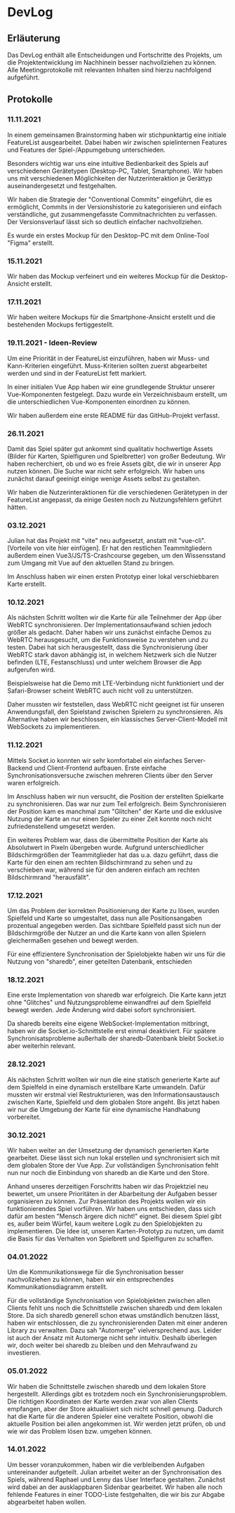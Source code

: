 # DevLog

## Erläuterung
Das DevLog enthält alle Entscheidungen und Fortschritte des Projekts, um die Projektentwicklung im Nachhinein besser nachvollziehen zu können. Alle Meetingprotokolle mit relevanten Inhalten sind hierzu nachfolgend aufgeführt.

## Protokolle

### 11.11.2021
In einem gemeinsamen Brainstorming haben wir stichpunktartig eine initiale FeatureList ausgearbeitet. Dabei haben wir zwischen spielinternen Features und Features der Spiel-/Appumgebung unterschieden.

Besonders wichtig war uns eine intuitive Bedienbarkeit des Spiels auf verschiedenen Gerätetypen (Desktop-PC, Tablet, Smartphone). Wir haben uns mit verschiedenen Möglichkeiten der Nutzerinteraktion je Gerättyp auseinandergesetzt und festgehalten.

Wir haben die Strategie der "Conventional Commits" eingeführt, die es ermöglicht, Commits in der Versionshistorie zu kategorisieren und einfach verständliche, gut zusammengefasste Commitnachrichten zu verfassen. Der Versionsverlauf lässt sich so deutlich einfacher nachvollziehen.

Es wurde ein erstes Mockup für den Desktop-PC mit dem Online-Tool "Figma" erstellt.

### 15.11.2021
Wir haben das Mockup verfeinert und ein weiteres Mockup für die Desktop-Ansicht erstellt.

### 17.11.2021
Wir haben weitere Mockups für die Smartphone-Ansicht erstellt und die bestehenden Mockups fertiggestellt.

### 19.11.2021 - Ideen-Review
Um eine Priorität in der FeatureList einzuführen, haben wir Muss- und Kann-Kriterien eingeführt. Muss-Kriterien sollten zuerst abgearbeitet werden und sind in der FeatureList fett markiert.

In einer initialen Vue App haben wir eine grundlegende Struktur unserer Vue-Komponenten festgelegt. Dazu wurde ein Verzeichnisbaum erstellt, um die unterschiedlichen Vue-Komponenten einordnen zu können.

Wir haben außerdem eine erste README für das GitHub-Projekt verfasst.

### 26.11.2021
Damit das Spiel später gut ankommt sind qualitativ hochwertige Assets (Bilder für Karten, Spielfiguren und Spielbretter) von großer Bedeutung. Wir haben recherchiert, ob und wo es freie Assets gibt, die wir in unserer App nutzen können. Die Suche war nicht sehr erfolgreich. Wir haben uns zunächst darauf geeinigt einige wenige Assets selbst zu gestalten.

Wir haben die Nutzerinteraktionen für die verschiedenen Gerätetypen in der FeatureList angepasst, da einige Gesten noch zu Nutzungsfehlern geführt hätten.

### 03.12.2021
Julian hat das Projekt mit "vite" neu aufgesetzt, anstatt mit "vue-cli". [Vorteile von vite hier einfügen]. Er hat den restlichen Teammitgliedern außerdem einen Vue3/JS/TS-Crashcourse gegeben, um den Wissensstand zum Umgang mit Vue auf den aktuellen Stand zu bringen.

Im Anschluss haben wir einen ersten Prototyp einer lokal verschiebbaren Karte erstellt.

### 10.12.2021
Als nächsten Schritt wollten wir die Karte für alle Teilnehmer der App über WebRTC synchronisieren. Der Implementationsaufwand schien jedoch größer als gedacht. Daher haben wir uns zunächst einfache Demos zu WebRTC herausgesucht, um die Funktionsweise zu verstehen und zu testen. Dabei hat sich herausgestellt, dass die Synchronisierung über WebRTC stark davon abhängig ist, in welchem Netzwerk sich die Nutzer befinden (LTE, Festanschluss) und unter welchem Browser die App aufgerufen wird.

Beispielsweise hat die Demo mit LTE-Verbindung nicht funktioniert und der Safari-Browser scheint WebRTC auch nicht voll zu unterstützen.

Daher mussten wir feststellen, dass WebRTC nicht geeignet ist für unseren Anwendungsfall, den Spielstand zwischen Spielern zu synchronsieren. Als Alternative haben wir beschlossen, ein klassisches Server-Client-Modell mit WebSockets zu implementieren.

### 11.12.2021
Mittels Socket.io konnten wir sehr komfortabel ein einfaches Server-Backend und Client-Frontend aufbauen. Erste einfache Synchronisationsversuche zwischen mehreren Clients über den Server waren erfolgreich.

Im Anschluss haben wir nun versucht, die Position der erstellten Spielkarte zu synchronisieren. Das war nur zum Teil erfolgreich. Beim Synchronisieren der Position kam es manchmal zum "Glitchen" der Karte und die exklusive Nutzung der Karte an nur einen Spieler zu einer Zeit konnte noch nicht zufriedenstellend umgesetzt werden.

Ein weiteres Problem war, dass die übermittelte Position der Karte als Absolutwert in Pixeln übergeben wurde. Aufgrund unterschiedlicher Bildschirmgrößen der Teammitglieder hat das u.a. dazu geführt, dass die Karte für den einen am rechten Bildschirmrand zu sehen und zu verschieben war, während sie für den anderen einfach am rechten Bildschirmrand "herausfällt".

### 17.12.2021
Um das Problem der korrekten Positionierung der Karte zu lösen, wurden Spielfeld und Karte so umgestaltet, dass nun alle Positionsangaben prozentual angegeben werden. Das sichtbare Spielfeld passt sich nun der Bildschirmgröße der Nutzer an und die Karte kann von allen Spielern gleichermaßen gesehen und bewegt werden.

Für eine effizientere Synchronisation der Spielobjekte haben wir uns für die Nutzung von "sharedb", einer geteilten Datenbank, entschieden

### 18.12.2021
Eine erste Implementation von sharedb war erfolgreich. Die Karte kann jetzt ohne "Glitches" und Nutzungsprobleme einwandfrei auf dem Spielfeld bewegt werden. Jede Änderung wird dabei sofort synchronisiert.

Da sharedb bereits eine eigene WebSocket-Implementation mitbringt, haben wir die Socket.io-Schnittstelle erst einmal deaktiviert. Für spätere Synchronisatsprobleme außerhalb der sharedb-Datenbank bleibt Socket.io aber weiterhin relevant.

### 28.12.2021
Als nächsten Schritt wollten wir nun die eine statisch generierte Karte auf dem Spielfeld in eine dynamisch erstellbare Karte umwandeln. Dafür mussten wir erstmal viel Restrukturieren, was den Informationsaustausch zwischen Karte, Spielfeld und dem globalen Store angeht. Bis jetzt haben wir nur die Umgebung der Karte für eine dynamische Handhabung vorbereitet.

### 30.12.2021
Wir haben weiter an der Umsetzung der dynamisch generierten Karte gearbeitet. Diese lässt sich nun lokal erstellen und synchronisiert sich mit dem globalen Store der Vue App. Zur vollständigen Synchronisation fehlt nun nur noch die Einbindung von sharedb an die Karte und den Store.

Anhand unseres derzeitigen Forschritts haben wir das Projektziel neu bewertet, um unsere Prioritäten in der Abarbeitung der Aufgaben besser organisieren zu können. Zur Präsentation des Projekts wollen wir ein funktionierendes Spiel vorführen. Wir haben uns entschieden, dass sich dafür am besten "Mensch ärgere dich nicht!" eignet. Bei diesem Spiel gibt es, außer beim Würfel, kaum weitere Logik zu den Spielobjekten zu implementieren. Die Idee ist, unseren Karten-Prototyp zu nutzen, um damit die Basis für das Verhalten von Spielbrett und Spielfiguren zu schaffen.

### 04.01.2022
Um die Kommunikationswege für die Synchronisation besser nachvollziehen zu können, haben wir ein entsprechendes Kommunikationsdiagramm erstellt.

Für die vollständige Synchronisation von Spielobjekten zwischen allen Clients fehlt uns noch die Schnittstelle zwischen sharedb und dem lokalen Store. Da sich sharedb generell schon etwas umständlich benutzen lässt, haben wir entschlossen, die zu synchronisierenden Daten mit einer anderen Library zu verwalten. Dazu sah "Automerge" vielversprechend aus. Leider ist auch der Ansatz mit Automerge nicht sehr intuitiv. Deshalb überlegen wir, doch weiter bei sharedb zu bleiben und den Mehraufwand zu investieren.

### 05.01.2022
Wir haben die Schnittstelle zwischen sharedb und dem lokalen Store hergestellt. Allerdings gibt es trotzdem noch ein Synchronisierungsproblem. Die richtigen Koordinaten der Karte werden zwar von allen Clients empfangen, aber der Store aktualisiert sich nicht schnell genung. Dadurch hat die Karte für die anderen Spieler eine veraltete Position, obwohl die aktuelle Position bei allen angekommen ist. Wir werden jetzt prüfen, ob und wie wir das Problem lösen bzw. umgehen können.

### 14.01.2022
Um besser voranzukommen, haben wir die verbleibenden Aufgaben untereinander aufgeteilt. Julian arbeitet weiter an der Synchronisation des Spiels, während Raphael und Lenny das User Interface gestalten. Zunächst wird dabei an der ausklappbaren Sidenbar gearbeitet. Wir haben alle noch fehlende Features in einer TODO-Liste festgehalten, die wir bis zur Abgabe abgearbeitet haben wollen.
